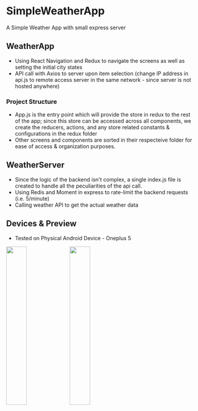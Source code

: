 # SimpleWeatherApp
A Simple Weather App with small express server

## WeatherApp
* Using React Navigation and Redux to navigate the screens as well as setting the initial city states
* API call with Axios to server upon item selection (change IP address in api.js to remote access server in the same network - since server is not hosted anywhere)
### Project Structure
* App.js is the entry point which will provide the store in redux to the rest of the app; since this store can be accessed across all components, we create the reducers, actions, and any store related constants & configurations in the redux folder
* Other screens and components are sorted in their respecteive folder for ease of access & organization purposes.

## WeatherServer
* Since the logic of the backend isn't complex, a single index.js file is created to handle all the peculiarities of the api call.
* Using Redis and Moment in express to rate-limit the backend requests (i.e. 5/minute)
* Calling weather API to get the actual weather data

## Devices & Preview
* Tested on Physical Android Device - Oneplus 5
<div>
<img src="https://user-images.githubusercontent.com/9597150/113522640-4adff880-9570-11eb-9332-5c48ed7e424d.png" width="33%" height="33%">
<img src="https://user-images.githubusercontent.com/9597150/113522641-4ddae900-9570-11eb-8895-2640396f1749.png" width="33%" height="33%">
</div>
